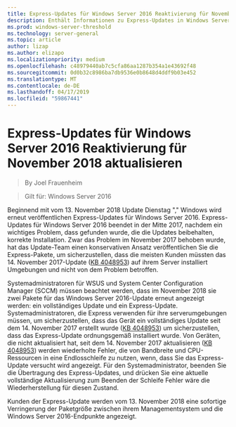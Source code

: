 ```yaml
---
title: Express-Updates für Windows Server 2016 Reaktivierung für November 2018 aktualisieren
description: Enthält Informationen zu Express-Updates in Windows Server 2016
ms.prod: windows-server-threshold
ms.technology: server-general
ms.topic: article
author: lizap
ms.author: elizapo
ms.localizationpriority: medium
ms.openlocfilehash: c48979440ab7c5cfa86aa1287b354a1e43692f48
ms.sourcegitcommit: 0d0b32c8986ba7db9536e0b8648d4ddf9b03e452
ms.translationtype: MT
ms.contentlocale: de-DE
ms.lasthandoff: 04/17/2019
ms.locfileid: "59867441"
---
```

# <a name="express-updates-for-windows-server-2016-re-enabled-for-november-2018-update"></a>Express-Updates für Windows Server 2016 Reaktivierung für November 2018 aktualisieren

>By Joel Frauenheim

>Gilt für: Windows Server 2016

Beginnend mit vom 13. November 2018 Update Dienstag "," Windows wird erneut veröffentlichen Express-Updates für Windows Server 2016. Express-Updates für Windows Server 2016 beendet in der Mitte 2017, nachdem ein wichtiges Problem, dass gefunden wurde, die die Updates beibehalten, korrekte Installation. Zwar das Problem im November 2017 behoben wurde, hat das Update-Team einen konservativen Ansatz veröffentlichen Sie die Express-Pakete, um sicherzustellen, dass die meisten Kunden müssten das 14. November 2017-Update ([KB 4048953](https://support.microsoft.com/help/4048953/windows-10-update-kb4048953)) auf ihrem Server installiert Umgebungen und nicht von dem Problem betroffen.

Systemadministratoren für WSUS und System Center Configuration Manager (SCCM) müssen beachtet werden, dass im November 2018 sie zwei Pakete für das Windows Server 2016-Update erneut angezeigt werden: ein vollständiges Update und ein Express-Update. Systemadministratoren, die Express verwenden für ihre serverumgebungen müssen, um sicherzustellen, dass das Gerät ein vollständiges Update seit dem 14. November 2017 erstellt wurde ([KB 4048953](https://support.microsoft.com/help/4048953/windows-10-update-kb4048953)) um sicherzustellen, dass das Express-Update ordnungsgemäß installiert wurde. Von Geräten, die nicht aktualisiert hat, seit dem 14. November 2017 aktualisieren ([KB 4048953](https://support.microsoft.com/help/4048953/windows-10-update-kb4048953)) werden wiederholte Fehler, die von Bandbreite und CPU-Ressourcen in eine Endlosschleife zu nutzen, wenn, dass Sie das Express-Update versucht wird angezeigt.  Für den Systemadministrator, beenden Sie die Übertragung des Express-Updates, und drücken Sie eine aktuelle vollständige Aktualisierung zum Beenden der Schleife Fehler wäre die Wiederherstellung für diesen Zustand.

Kunden der Express-Update werden vom 13. November 2018 eine sofortige Verringerung der Paketgröße zwischen ihrem Managementsystem und die Windows Server 2016-Endpunkte angezeigt.  